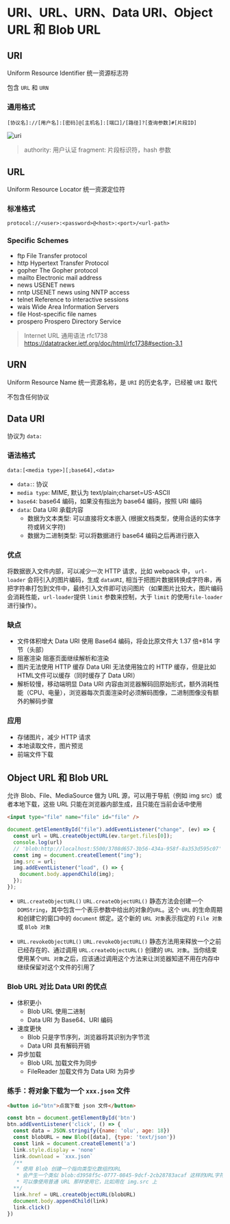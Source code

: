 # URI、URL、URN、Data URI、Object URL 和 Blob URL

## URI

Uniform Resource Identifier 统一资源标志符

包含 `URL` 和 `URN`

### 通用格式

`[协议名]://[用户名]:[密码]@[主机名]:[端口]/[路径]?[查询参数]#[片段ID]`

![uri](https://fxpby.oss-cn-beijing.aliyuncs.com/blogImg/http/uri-eg2.png)

> authority: 用户认证
> fragment: 片段标识符，hash 参数

## URL

Uniform Resource Locator 统一资源定位符

### 标准格式

`protocol://<user>:<password>@<host>:<port>/<url-path>`

### Specific Schemes

- ftp                     File Transfer protocol
- http                    Hypertext Transfer Protocol
- gopher                  The Gopher protocol
- mailto                  Electronic mail address
- news                    USENET news
- nntp                    USENET news using NNTP access
- telnet                  Reference to interactive sessions
- wais                    Wide Area Information Servers
- file                    Host-specific file names
- prospero                Prospero Directory Service

> Internet URL 通用语法 rfc1738 <https://datatracker.ietf.org/doc/html/rfc1738#section-3.1>

## URN

Uniform Resource Name 统一资源名称，是 `URI` 的历史名字，已经被 `URI` 取代

不包含任何协议

## Data URI

协议为 `data:`

### 语法格式

`data:[<media type>][;base64],<data>`

- `data:`: 协议
- `media type`: MIME, 默认为 text/plain;charset=US-ASCII
- `base64`: base64 编码，如果没有指出为 base64 编码，按照 URI 编码
- `data`: Data URI 承载内容
  - 数据为文本类型: 可以直接将文本嵌入 (根据文档类型，使用合适的实体字符或转义字符)
  - 数据为二进制类型: 可以将数据进行 base64 编码之后再进行嵌入  

### 优点

将数据嵌入文件内部，可以减少一次 HTTP 请求，比如 webpack 中， `url-loader` 会将引入的图片编码，生成 `dataURI`, 相当于把图片数据转换成字符串，再把字符串打包到文件中，最终引入文件即可访问图片（如果图片比较大，图片编码会消耗性能，`url-loader`提供 `limit` 参数来控制，大于 `limit` 的使用`file-loader` 进行操作）。

### 缺点

- 文件体积增大
  Data URI 使用 Base64 编码，将会比原文件大 1.37 倍+814 字节（头部）
- 阻塞渲染
  阻塞页面继续解析和渲染
- 图片无法使用 HTTP 缓存
  Data URI 无法使用独立的 HTTP 缓存，但是比如HTML文件可以缓存（同时缓存了 Data URI）
- 解析较慢，移动端明显
  Data URI 内容由浏览器解码回原始形式，额外消耗性能（CPU、电量），浏览器每次页面渲染时必须解码图像，二进制图像没有额外的解码步骤

### 应用

- 存储图片，减少 HTTP 请求
- 本地读取文件，图片预览
- 前端文件下载

## Object URL 和 Blob URL

允许 Blob、File、MediaSource 做为 URL 源，可以用于导航（例如 img src）或者本地下载，这些 URL 只能在浏览器内部生成，且只能在当前会话中使用

```html
<input type="file" name="file" id="file" />
```

```js
document.getElementById("file").addEventListener("change", (ev) => {
  const url = URL.createObjectURL(ev.target.files[0]);
  console.log(url) 
  // 'blob:http://localhost:5500/3708d657-3b56-434a-958f-8a353d595c07'
  const img = document.createElement("img");
  img.src = url;
  img.addEventListener("load", () => {
    document.body.appendChild(img);
  });
});
```

- `URL.createObjectURL()`
`URL.createObjectURL()` 静态方法会创建一个 `DOMString`，其中包含一个表示参数中给出的对象的`URL`。这个 `URL` 的生命周期和创建它的窗口中的 `document` 绑定。这个新的 `URL 对象`表示指定的 `File 对象`或 `Blob 对象`

- `URL.revokeObjectURL()`
`URL.revokeObjectURL()` 静态方法用来释放一个之前已经存在的、通过调用 `URL.createObjectURL()` 创建的 `URL 对象`。当你结束使用某个`URL 对象`之后，应该通过调用这个方法来让浏览器知道不用在内存中继续保留对这个文件的引用了

### Blob URL 对比 Data URI 的优点

- 体积更小
  - Blob URL 使用二进制
  - Data URI 为 Base64、URI 编码
- 速度更快
  - Blob 只是字节序列，浏览器将其识别为字节流
  - Data URI 具有解码开销
- 异步加载
  - Blob URL 加载文件为同步
  - FileReader 加载文件为 Data URI 为异步

### 练手：将对象下载为一个 `xxx.json` 文件

```html
<button id="btn">点我下载 json 文件</button>
```

```js
const btn = document.getElementById('btn')
btn.addEventListener('click', () => {
  const data = JSON.stringify({name: 'olu', age: 18})
  const blobURL = new Blob([data], {type: 'text/json'})
  const link = document.createElement('a')
  link.style.display = 'none'
  link.download = `xxx.json`
  /** 
   * 使用 Blob 创建一个指向类型化数组的URL
   * 会产生一个类似 blob:d3958f5c-0777-0845-9dcf-2cb28783acaf 这样的URL字符串
   * 可以像使用普通 URL 那样使用它，比如用在 img.src 上
  **/
  link.href = URL.createObjectURL(blobURL)
  document.body.appendChild(link)
  link.click()
})
```
